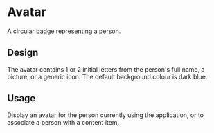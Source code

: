 <!-- @license CC0-1.0 -->

# Avatar

A circular badge representing a person.

## Design

The avatar contains 1 or 2 initial letters from the person's full name, a picture, or a generic icon.
The default background colour is dark blue.

## Usage

Display an avatar for the person currently using the application,
or to associate a person with a content item.
